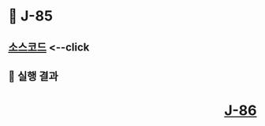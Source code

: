 # 📖 J-85

## 
[소스코드](./JComponentEX.java) <--click
---

📘 실행 결과
---


# <p align="right">[J-86](./J_86.md)</p>
